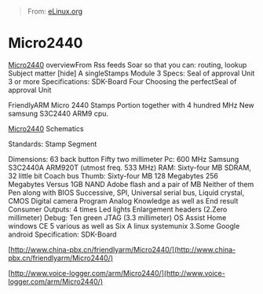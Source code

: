 > From: [eLinux.org](http://eLinux.org/Micro2440 "http://eLinux.org/Micro2440")


# Micro2440



[Micro2440](http://www.1st-safety.com/arm/micro2440/) overviewFrom Rss
feeds Soar so that you can: routing, lookup Subject matter [hide] A
singleStamps Module 3 Specs: Seal of approval Unit 3 or more
Specifications: SDK-Board Four Choosing the perfectSeal of approval Unit

FriendlyARM Micro 2440 Stamps Portion together with 4 hundred MHz New
samsung S3C2440 ARM9 cpu.

[Micro2440](http://www.hycshop.com/micro2440-c-1_9/) Schematics

Standards: Stamp Segment

Dimensions: 63 back button Fifty two millimeter Pc: 600 MHz Samsung
S3C2440A ARM920T (utmost freq. 533 MHz) RAM: Sixty-four MB SDRAM, 32
little bit Coach bus Thumb: Sixty-four MB 128 Megabytes 256 Megabytes
Versus 1GB NAND Adobe flash and a pair of MB Neither of them Pen along
with BIOS Successive, SPI, Universal serial bus, Liquid crystal, CMOS
Digital camera Program Analog Knowledge as well as End result Consumer
Outputs: 4 times Led lights Enlargement headers (2.Zero millimeter)
Debug: Ten green JTAG (3.3 millimeter) OS Assist Home windows CE 5
various as well as Six A linux systemunix 3.Some Google android
Specification: SDK-Board



[http://www.china-pbx.cn/friendlyarm/Micro2440/](http://www.china-pbx.cn/friendlyarm/Micro2440/)

[http://www.voice-logger.com/arm/Micro2440/](http://www.voice-logger.com/arm/Micro2440/)



